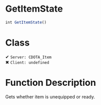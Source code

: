 # GetItemState
```js	
int GetItemState()
```
# Class
✔ `Server: CDOTA_Item`  
✖ `Client: undefined`  

# Function Description
Gets whether item is unequipped or ready.
